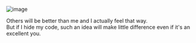 ![image](https://github.com/isnoa/isnoa/assets/64823926/c432b2fa-7b97-4150-b0bc-acc470569e3c)

Others will be better than me and I actually feel that way.<br>
But if I hide my code, such an idea will make little difference even if it's an excellent you.
